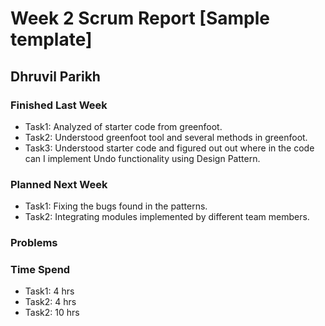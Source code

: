 # Week 2 Scrum Report [Sample template]

## Dhruvil Parikh

### Finished Last Week 
- Task1: Analyzed of starter code from greenfoot.
- Task2: Understood greenfoot tool and several methods in greenfoot.
- Task3: Understood starter code and figured out out where in the code can I implement Undo functionality using Design Pattern.

### Planned Next Week 
- Task1: Fixing the bugs found in the patterns.
- Task2: Integrating modules implemented by different team members.

### Problems

### Time Spend

- Task1: 4 hrs
- Task2: 4 hrs
- Task2: 10 hrs
